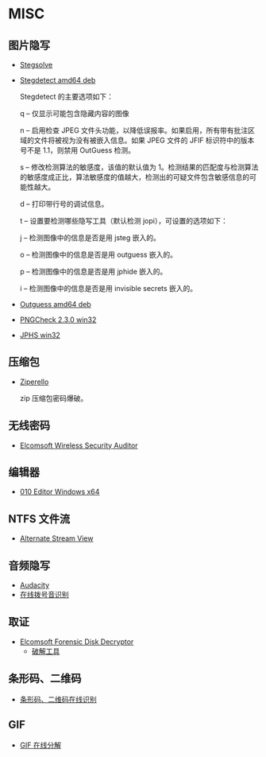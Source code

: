 # MISC

## 图片隐写

* [Stegsolve](http://down.40huo.cn/misc/Stegsolve.jar)

* [Stegdetect amd64 deb](http://down.40huo.cn/misc/stegdetect_0.6-6_amd64.deb)

  Stegdetect 的主要选项如下：

  q – 仅显示可能包含隐藏内容的图像

  n – 启用检查 JPEG 文件头功能，以降低误报率。如果启用，所有带有批注区域的文件将被视为没有被嵌入信息。如果 JPEG 文件的 JFIF 标识符中的版本号不是 1.1，则禁用 OutGuess 检测。

  s – 修改检测算法的敏感度，该值的默认值为 1。检测结果的匹配度与检测算法的敏感度成正比，算法敏感度的值越大，检测出的可疑文件包含敏感信息的可能性越大。

  d – 打印带行号的调试信息。

  t – 设置要检测哪些隐写工具（默认检测 jopi），可设置的选项如下：

  j – 检测图像中的信息是否是用 jsteg 嵌入的。

  o – 检测图像中的信息是否是用 outguess 嵌入的。

  p – 检测图像中的信息是否是用 jphide 嵌入的。

  i – 检测图像中的信息是否是用 invisible secrets 嵌入的。

* [Outguess amd64 deb](http://down.40huo.cn/misc/outguess_0.2-7_amd64.deb)

* [PNGCheck 2.3.0 win32](http://down.40huo.cn/misc/pngcheck-2.3.0-win32.zip)

* [JPHS win32](http://down.40huo.cn/misc/jphs_05.zip)

## 压缩包

* [Ziperello](http://down.40huo.cn/misc/HA_Ziperello.rar)

  zip 压缩包密码爆破。

## 无线密码

* [Elcomsoft Wireless Security Auditor](http://down.40huo.cn/misc/Elcomsoft.Wireless.Security.Auditor.Pro.v5.9.359-BRD_tt7z.com.rar)

## 编辑器

* [010 Editor Windows x64](http://down.40huo.cn/misc/010_Editor_v6.0.2_CracKed_For_Windows_x64.zip)

## NTFS 文件流

* [Alternate Stream View](http://down.40huo.cn/misc/alternatestreamview.zip)

## 音频隐写

* [Audacity](http://down.40huo.cn/misc/audacity-win-2.1.2.zip)
* [在线拨号音识别](http://dialabc.com/sound/detect/)

## 取证

* [Elcomsoft Forensic Disk Decryptor](http://down.40huo.cn/misc/efdd_setup_en.msi)
  * [破解工具](http://down.40huo.cn/misc/Elcomsoft.Forensic.Disk.Decryptor.CracKed.By.Hmily.LCG.rar)

## 条形码、二维码

* [条形码、二维码在线识别](https://online-barcode-reader.inliteresearch.com/default.aspx)

## GIF

* [GIF 在线分解](http://ezgif.com/split)